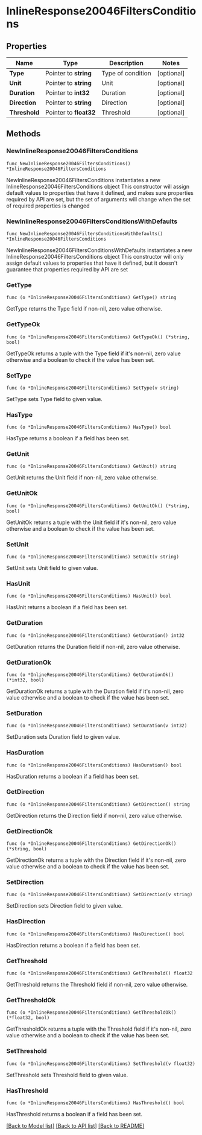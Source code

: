 # InlineResponse20046FiltersConditions

## Properties

Name | Type | Description | Notes
------------ | ------------- | ------------- | -------------
**Type** | Pointer to **string** | Type of condition | [optional] 
**Unit** | Pointer to **string** | Unit | [optional] 
**Duration** | Pointer to **int32** | Duration | [optional] 
**Direction** | Pointer to **string** | Direction | [optional] 
**Threshold** | Pointer to **float32** | Threshold | [optional] 

## Methods

### NewInlineResponse20046FiltersConditions

`func NewInlineResponse20046FiltersConditions() *InlineResponse20046FiltersConditions`

NewInlineResponse20046FiltersConditions instantiates a new InlineResponse20046FiltersConditions object
This constructor will assign default values to properties that have it defined,
and makes sure properties required by API are set, but the set of arguments
will change when the set of required properties is changed

### NewInlineResponse20046FiltersConditionsWithDefaults

`func NewInlineResponse20046FiltersConditionsWithDefaults() *InlineResponse20046FiltersConditions`

NewInlineResponse20046FiltersConditionsWithDefaults instantiates a new InlineResponse20046FiltersConditions object
This constructor will only assign default values to properties that have it defined,
but it doesn't guarantee that properties required by API are set

### GetType

`func (o *InlineResponse20046FiltersConditions) GetType() string`

GetType returns the Type field if non-nil, zero value otherwise.

### GetTypeOk

`func (o *InlineResponse20046FiltersConditions) GetTypeOk() (*string, bool)`

GetTypeOk returns a tuple with the Type field if it's non-nil, zero value otherwise
and a boolean to check if the value has been set.

### SetType

`func (o *InlineResponse20046FiltersConditions) SetType(v string)`

SetType sets Type field to given value.

### HasType

`func (o *InlineResponse20046FiltersConditions) HasType() bool`

HasType returns a boolean if a field has been set.

### GetUnit

`func (o *InlineResponse20046FiltersConditions) GetUnit() string`

GetUnit returns the Unit field if non-nil, zero value otherwise.

### GetUnitOk

`func (o *InlineResponse20046FiltersConditions) GetUnitOk() (*string, bool)`

GetUnitOk returns a tuple with the Unit field if it's non-nil, zero value otherwise
and a boolean to check if the value has been set.

### SetUnit

`func (o *InlineResponse20046FiltersConditions) SetUnit(v string)`

SetUnit sets Unit field to given value.

### HasUnit

`func (o *InlineResponse20046FiltersConditions) HasUnit() bool`

HasUnit returns a boolean if a field has been set.

### GetDuration

`func (o *InlineResponse20046FiltersConditions) GetDuration() int32`

GetDuration returns the Duration field if non-nil, zero value otherwise.

### GetDurationOk

`func (o *InlineResponse20046FiltersConditions) GetDurationOk() (*int32, bool)`

GetDurationOk returns a tuple with the Duration field if it's non-nil, zero value otherwise
and a boolean to check if the value has been set.

### SetDuration

`func (o *InlineResponse20046FiltersConditions) SetDuration(v int32)`

SetDuration sets Duration field to given value.

### HasDuration

`func (o *InlineResponse20046FiltersConditions) HasDuration() bool`

HasDuration returns a boolean if a field has been set.

### GetDirection

`func (o *InlineResponse20046FiltersConditions) GetDirection() string`

GetDirection returns the Direction field if non-nil, zero value otherwise.

### GetDirectionOk

`func (o *InlineResponse20046FiltersConditions) GetDirectionOk() (*string, bool)`

GetDirectionOk returns a tuple with the Direction field if it's non-nil, zero value otherwise
and a boolean to check if the value has been set.

### SetDirection

`func (o *InlineResponse20046FiltersConditions) SetDirection(v string)`

SetDirection sets Direction field to given value.

### HasDirection

`func (o *InlineResponse20046FiltersConditions) HasDirection() bool`

HasDirection returns a boolean if a field has been set.

### GetThreshold

`func (o *InlineResponse20046FiltersConditions) GetThreshold() float32`

GetThreshold returns the Threshold field if non-nil, zero value otherwise.

### GetThresholdOk

`func (o *InlineResponse20046FiltersConditions) GetThresholdOk() (*float32, bool)`

GetThresholdOk returns a tuple with the Threshold field if it's non-nil, zero value otherwise
and a boolean to check if the value has been set.

### SetThreshold

`func (o *InlineResponse20046FiltersConditions) SetThreshold(v float32)`

SetThreshold sets Threshold field to given value.

### HasThreshold

`func (o *InlineResponse20046FiltersConditions) HasThreshold() bool`

HasThreshold returns a boolean if a field has been set.


[[Back to Model list]](../README.md#documentation-for-models) [[Back to API list]](../README.md#documentation-for-api-endpoints) [[Back to README]](../README.md)


